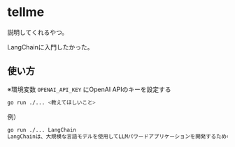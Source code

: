 # tellme

説明してくれるやつ。

LangChainに入門したかった。

## 使い方

※環境変数 `OPENAI_API_KEY` にOpenAI APIのキーを設定する

```bash
go run ./... <教えてほしいこと>
```

例）
```bash
go run ./... LangChain
LangChainは、大規模な言語モデルを使用してLLMパワードアプリケーションを開発するためのオープンソースフレームワークです。
```
